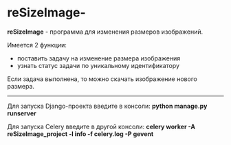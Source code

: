 # reSizeImage-

**reSizeImage** - программа для изменения размеров изображений.

Имеется 2 функции:
- поставить задачу на изменение размера изображения
- узнать статус задачи по уникальному идентификатору

Если задача выполнена, то можно скачать изображение нового размера.
_____________________________________________________________________________
Для запуска Django-проекта введите в консоли: 
**python manage.py runserver**

Для запуска Celery введите в другой консоли: 
**celery worker -A reSizeImage_project -l info -f celery.log -P gevent**
